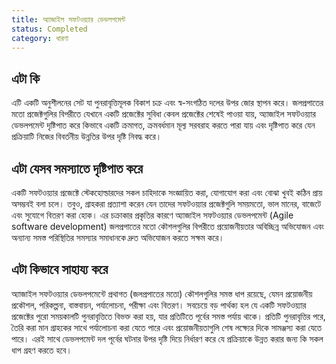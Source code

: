 ```yaml
---
title: অ্যাজাইল সফটওয়্যার ডেভলপমেন্ট
status: Completed
category: ধারণা
---
```


## এটা কি
এটি একটি অনুশীলনের সেট যা পুনরাবৃত্তিমূলক বিকাশ চক্র এবং স্ব-সংগঠিত দলের উপর জোর স্থাপন করে। জলপ্রপাতের মতো প্রজেক্টগুলির বিপরীতে যেখানে একটি প্রজেক্টের সুবিধা কেবল প্রজেক্টের শেষেই পাওয়া যায়, অ্যাজাইল সফটওয়্যার ডেভলপমেন্ট দৃষ্টিপাত করে কিভাবে একটি ক্রমাগত, ক্রমবর্ধমান মূল্য সরবরাহ করতে পারা যায় এবং দৃষ্টিপাত করে যেন প্রক্রিয়াটি নিজের বিবর্তনীয় উন্নতির উপর দৃষ্টি নিবদ্ধ করে।

## এটা যেসব সমস্যাতে দৃষ্টিপাত করে
একটি সফটওয়্যার প্রজেক্টে স্টেকহোল্ডারদের সকল চাহিদাকে সংজ্ঞায়িত করা, যোগাযোগ করা এবং বোঝা খুবই কঠিন প্রায় অসম্ভবই বলা চলে। তবুও, গ্রাহকরা প্রত্যাশা করেন যেন তাদের সফটওয়্যার প্রজেক্টগুলি সময়মতো, ভাল মানের, বাজেটে এবং সুযোগে বিতরণ করা হোক। এর চক্রাকার প্রকৃতির কারণে অ্যাজাইল সফটওয়্যার ডেভলপমেন্ট (Agile software development) জলপ্রপাতের মতো কৌশলগুলির বিপরীতে প্রয়োজনীয়তার অবিচ্ছিন্ন অভিযোজন এবং অন্যান্য সমস্ত পরিস্থিতির সমস্যার সমাধানকে দ্রুত অভিযোজন করতে সক্ষম করে।

## এটা কিভাবে সাহায্য করে
অ্যাজাইল সফটওয়্যার ডেভলপমেন্টে প্রথাগত (জলপ্রপাতের মতো) কৌশলগুলির সমস্ত ধাপ রয়েছে, যেমন প্রয়োজনীয় প্রকৌশল, পরিকল্পনা, বাস্তবায়ন, পর্যালোচনা, পরীক্ষা এবং বিতরণ। সবচেয়ে বড় পার্থক্য হল যে একটি সফটওয়্যার প্রজেক্টের পুরো সময়কালটি পুনরাবৃত্তিতে বিভক্ত করা হয়, যার প্রতিটিতে পূর্বের সমস্ত পর্যায় থাকে। প্রতিটি পুনরাবৃত্তির পরে, তৈরি করা মান গ্রাহকের সাথে পর্যালোচনা করা যেতে পারে এবং প্রয়োজনীয়তাগুলি শেষ লক্ষ্যের দিকে সামঞ্জস্য করা যেতে পারে। এরই সাথে ডেভলপমেন্ট দল পূর্বের ঘটনার উপর দৃষ্টি দিয়ে নির্ধারণ করে যে প্রক্রিয়াকে উন্নত করার জন্য কি সকল ধাপ গ্রহণ করতে হবে। 
